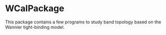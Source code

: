 # WCalPackage
This package contains a few programs to study band topology based on the Wannier tight-binding model.

